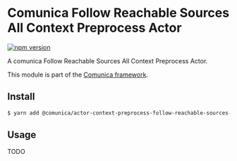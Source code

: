 # Comunica Follow Reachable Sources All Context Preprocess Actor

[![npm version](https://badge.fury.io/js/%40comunica%2Factor-context-preprocess-follow-reachable-sources-all.svg)](https://www.npmjs.com/package/@comunica/actor-context-preprocess-follow-reachable-sources-all)

A comunica Follow Reachable Sources All Context Preprocess Actor.

This module is part of the [Comunica framework](https://github.com/comunica/comunica).

## Install

```bash
$ yarn add @comunica/actor-context-preprocess-follow-reachable-sources-all
```

## Usage

TODO
